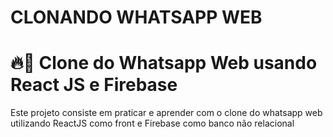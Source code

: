 # CLONANDO WHATSAPP WEB 
<h1>🔥📱 Clone do Whatsapp Web usando React JS e Firebase</h1>
<p>Este projeto consiste em praticar e aprender com o clone do whatsapp web utilizando ReactJS como front e Firebase como banco não relacional</p>

